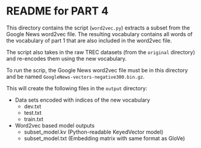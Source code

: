 # README for PART 4

This directory contains the script (`word2vec.py`) extracts a subset from the 
Google News word2vec file. The resulting vocabulary contains all words
of the vocabulary of part 1 that are also included in the word2vec file.

The script also takes in the raw TREC datasets (from the `original` directory)
and re-encodes them using the new vocabulary.

To run the scrip, the Google News word2vec file must be in this directory 
and be named `GoogleNews-vectors-negative300.bin.gz`.

This will create the following files in the `output` directory:

- Data sets encoded with indices of the new vocabulary
    - dev.txt
    - test.txt
    - train.txt
- Word2vec based model outputs
    - subset_model.kv (Python-readable KeyedVector model)
    - subset_model.txt (Embedding matrix with same format as GloVe)